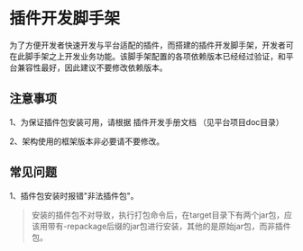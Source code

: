 # 插件开发脚手架
为了方便开发者快速开发与平台适配的插件，而搭建的插件开发脚手架，开发者可在此脚手架之上开发业务功能。该脚手架配置的各项依赖版本已经经过验证，和平台兼容性最好，因此建议不要修改依赖版本。
## 注意事项
1、为保证插件包安装可用，请根据 插件开发手册文档 （见平台项目doc目录）

2、架构使用的框架版本非必要请不要修改。

## 常见问题
1、插件包安装时报错"非法插件包"。
> 安装的插件包不对导致，执行打包命令后，在target目录下有两个jar包，应该用带有-repackage后缀的jar包进行安装，其他的是原始jar包，而非插件包。
